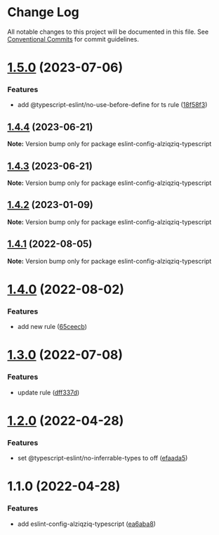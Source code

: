 # Change Log

All notable changes to this project will be documented in this file.
See [Conventional Commits](https://conventionalcommits.org) for commit guidelines.

# [1.5.0](https://github.com/alziqziq/eslint-config/compare/eslint-config-alziqziq-typescript@1.4.4...eslint-config-alziqziq-typescript@1.5.0) (2023-07-06)


### Features

* add @typescript-eslint/no-use-before-define for ts rule ([18f58f3](https://github.com/alziqziq/eslint-config/commit/18f58f3ffbdc84a4f313e2be2c2244a2714111bc))





## [1.4.4](https://github.com/alziqziq/eslint-config/compare/eslint-config-alziqziq-typescript@1.4.3...eslint-config-alziqziq-typescript@1.4.4) (2023-06-21)

**Note:** Version bump only for package eslint-config-alziqziq-typescript

## [1.4.3](https://github.com/alziqziq/eslint-config/compare/eslint-config-alziqziq-typescript@1.4.2...eslint-config-alziqziq-typescript@1.4.3) (2023-06-21)

**Note:** Version bump only for package eslint-config-alziqziq-typescript

## [1.4.2](https://github.com/alziqziq/eslint-config/compare/eslint-config-alziqziq-typescript@1.4.1...eslint-config-alziqziq-typescript@1.4.2) (2023-01-09)

**Note:** Version bump only for package eslint-config-alziqziq-typescript

## [1.4.1](https://github.com/alziqziq/eslint-config/compare/eslint-config-alziqziq-typescript@1.4.0...eslint-config-alziqziq-typescript@1.4.1) (2022-08-05)

**Note:** Version bump only for package eslint-config-alziqziq-typescript

# [1.4.0](https://github.com/alziqziq/eslint-config/compare/eslint-config-alziqziq-typescript@1.3.0...eslint-config-alziqziq-typescript@1.4.0) (2022-08-02)

### Features

- add new rule ([65ceecb](https://github.com/alziqziq/eslint-config/commit/65ceecb34c6563ef2ddd39b70cee081fe06003b8))

# [1.3.0](https://github.com/alziqziq/eslint-config/compare/eslint-config-alziqziq-typescript@1.2.0...eslint-config-alziqziq-typescript@1.3.0) (2022-07-08)

### Features

- update rule ([dff337d](https://github.com/alziqziq/eslint-config/commit/dff337d43833f04bf6b9d1c30cb4a7c045351e92))

# [1.2.0](https://github.com/alziqziq/eslint-config/compare/eslint-config-alziqziq-typescript@1.1.0...eslint-config-alziqziq-typescript@1.2.0) (2022-04-28)

### Features

- set @typescript-eslint/no-inferrable-types to off ([efaada5](https://github.com/alziqziq/eslint-config/commit/efaada51d4dd54e5d270e87a14d6d6832ae8b5fd))

# 1.1.0 (2022-04-28)

### Features

- add eslint-config-alziqziq-typescript ([ea6aba8](https://github.com/alziqziq/eslint-config/commit/ea6aba86840f1ac44170633d565f23993a21af77))

